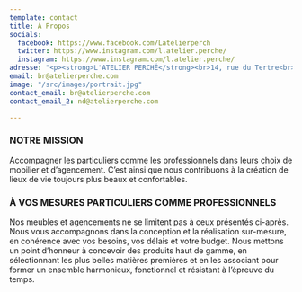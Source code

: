 ```yaml
---
template: contact
title: À Propos
socials:
  facebook: https://www.facebook.com/Latelierperch
  twitter: https://www.instagram.com/l.atelier.perche/
  instagram: https://www.instagram.com/l.atelier.perche/
adresse: "<p><strong>L'ATELIER PERCHÉ</strong><br>14, rue du Tertre<br>61400 Mortagne-au-Perche</p>"
email: br@atelierperche.com
image: "/src/images/portrait.jpg"
contact_email: br@atelierperche.com
contact_email_2: nd@atelierperche.com

---
```

### NOTRE MISSION

Accompagner les particuliers comme les professionnels dans leurs choix de mobilier et d’agencement. C’est ainsi que nous contribuons à la création de lieux de vie toujours plus beaux et confortables.

### À VOS MESURES PARTICULIERS COMME PROFESSIONNELS

Nos meubles et agencements ne se limitent pas à ceux présentés ci-après. Nous vous accompagnons dans la conception et la réalisation sur-mesure, en cohérence avec vos besoins, vos délais et votre budget.  Nous mettons un point d’honneur à concevoir des produits haut de gamme, en sélectionnant les plus belles matières premières et en les associant pour former un ensemble harmonieux, fonctionnel et résistant à l’épreuve du temps.